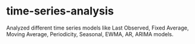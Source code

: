 # time-series-analysis
Analyzed different time series models like Last Observed, Fixed Average, Moving Average, Periodicity, Seasonal, EWMA, AR, ARIMA models.
